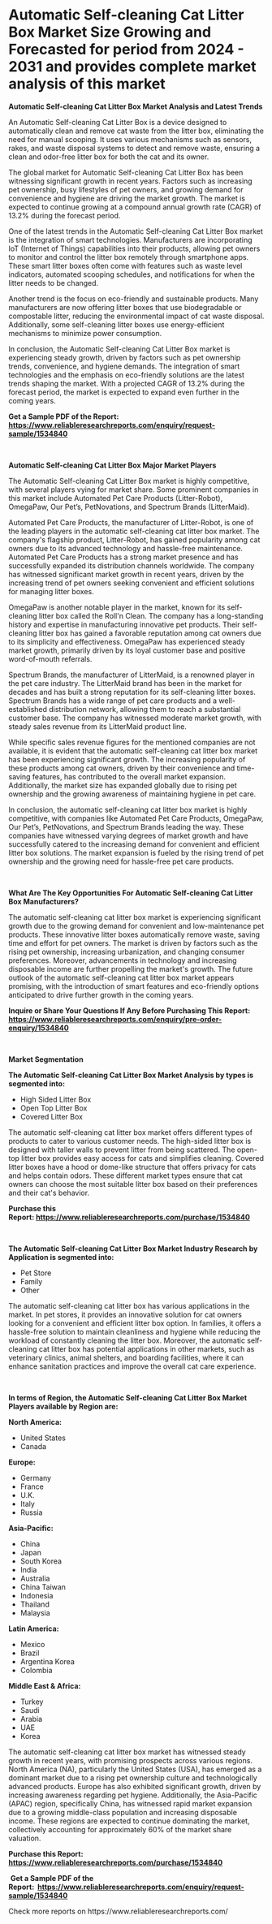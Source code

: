 <p><h1>Automatic Self-cleaning Cat Litter Box Market Size Growing and Forecasted for period from 2024 - 2031 and provides complete market analysis of this market</h1></p><p><strong>Automatic Self-cleaning Cat Litter Box Market Analysis and Latest Trends</strong></p>
<p><p>An Automatic Self-cleaning Cat Litter Box is a device designed to automatically clean and remove cat waste from the litter box, eliminating the need for manual scooping. It uses various mechanisms such as sensors, rakes, and waste disposal systems to detect and remove waste, ensuring a clean and odor-free litter box for both the cat and its owner.</p><p>The global market for Automatic Self-cleaning Cat Litter Box has been witnessing significant growth in recent years. Factors such as increasing pet ownership, busy lifestyles of pet owners, and growing demand for convenience and hygiene are driving the market growth. The market is expected to continue growing at a compound annual growth rate (CAGR) of 13.2% during the forecast period.</p><p>One of the latest trends in the Automatic Self-cleaning Cat Litter Box market is the integration of smart technologies. Manufacturers are incorporating IoT (Internet of Things) capabilities into their products, allowing pet owners to monitor and control the litter box remotely through smartphone apps. These smart litter boxes often come with features such as waste level indicators, automated scooping schedules, and notifications for when the litter needs to be changed.</p><p>Another trend is the focus on eco-friendly and sustainable products. Many manufacturers are now offering litter boxes that use biodegradable or compostable litter, reducing the environmental impact of cat waste disposal. Additionally, some self-cleaning litter boxes use energy-efficient mechanisms to minimize power consumption.</p><p>In conclusion, the Automatic Self-cleaning Cat Litter Box market is experiencing steady growth, driven by factors such as pet ownership trends, convenience, and hygiene demands. The integration of smart technologies and the emphasis on eco-friendly solutions are the latest trends shaping the market. With a projected CAGR of 13.2% during the forecast period, the market is expected to expand even further in the coming years.</p></p>
<p><strong>Get a Sample PDF of the Report:&nbsp; <a href="https://www.reliableresearchreports.com/enquiry/request-sample/1534840">https://www.reliableresearchreports.com/enquiry/request-sample/1534840</a></strong></p>
<p>&nbsp;</p>
<p><strong>Automatic Self-cleaning Cat Litter Box Major Market Players</strong></p>
<p><p>The Automatic Self-cleaning Cat Litter Box market is highly competitive, with several players vying for market share. Some prominent companies in this market include Automated Pet Care Products (Litter-Robot), OmegaPaw, Our Pet’s, PetNovations, and Spectrum Brands (LitterMaid).</p><p>Automated Pet Care Products, the manufacturer of Litter-Robot, is one of the leading players in the automatic self-cleaning cat litter box market. The company's flagship product, Litter-Robot, has gained popularity among cat owners due to its advanced technology and hassle-free maintenance. Automated Pet Care Products has a strong market presence and has successfully expanded its distribution channels worldwide. The company has witnessed significant market growth in recent years, driven by the increasing trend of pet owners seeking convenient and efficient solutions for managing litter boxes. </p><p>OmegaPaw is another notable player in the market, known for its self-cleaning litter box called the Roll'n Clean. The company has a long-standing history and expertise in manufacturing innovative pet products. Their self-cleaning litter box has gained a favorable reputation among cat owners due to its simplicity and effectiveness. OmegaPaw has experienced steady market growth, primarily driven by its loyal customer base and positive word-of-mouth referrals.</p><p>Spectrum Brands, the manufacturer of LitterMaid, is a renowned player in the pet care industry. The LitterMaid brand has been in the market for decades and has built a strong reputation for its self-cleaning litter boxes. Spectrum Brands has a wide range of pet care products and a well-established distribution network, allowing them to reach a substantial customer base. The company has witnessed moderate market growth, with steady sales revenue from its LitterMaid product line.</p><p>While specific sales revenue figures for the mentioned companies are not available, it is evident that the automatic self-cleaning cat litter box market has been experiencing significant growth. The increasing popularity of these products among cat owners, driven by their convenience and time-saving features, has contributed to the overall market expansion. Additionally, the market size has expanded globally due to rising pet ownership and the growing awareness of maintaining hygiene in pet care.</p><p>In conclusion, the automatic self-cleaning cat litter box market is highly competitive, with companies like Automated Pet Care Products, OmegaPaw, Our Pet’s, PetNovations, and Spectrum Brands leading the way. These companies have witnessed varying degrees of market growth and have successfully catered to the increasing demand for convenient and efficient litter box solutions. The market expansion is fueled by the rising trend of pet ownership and the growing need for hassle-free pet care products.</p></p>
<p>&nbsp;</p>
<p><strong>What Are The Key Opportunities For Automatic Self-cleaning Cat Litter Box Manufacturers?</strong></p>
<p><p>The automatic self-cleaning cat litter box market is experiencing significant growth due to the growing demand for convenient and low-maintenance pet products. These innovative litter boxes automatically remove waste, saving time and effort for pet owners. The market is driven by factors such as the rising pet ownership, increasing urbanization, and changing consumer preferences. Moreover, advancements in technology and increasing disposable income are further propelling the market's growth. The future outlook of the automatic self-cleaning cat litter box market appears promising, with the introduction of smart features and eco-friendly options anticipated to drive further growth in the coming years.</p></p>
<p><strong>Inquire or Share Your Questions If Any Before Purchasing This Report: <a href="https://www.reliableresearchreports.com/enquiry/pre-order-enquiry/1534840">https://www.reliableresearchreports.com/enquiry/pre-order-enquiry/1534840</a></strong></p>
<p>&nbsp;</p>
<p><strong>Market Segmentation</strong></p>
<p><strong>The Automatic Self-cleaning Cat Litter Box Market Analysis by types is segmented into:</strong></p>
<p><ul><li>High Sided Litter Box</li><li>Open Top Litter Box</li><li>Covered Litter Box</li></ul></p>
<p><p>The automatic self-cleaning cat litter box market offers different types of products to cater to various customer needs. The high-sided litter box is designed with taller walls to prevent litter from being scattered. The open-top litter box provides easy access for cats and simplifies cleaning. Covered litter boxes have a hood or dome-like structure that offers privacy for cats and helps contain odors. These different market types ensure that cat owners can choose the most suitable litter box based on their preferences and their cat's behavior.</p></p>
<p><strong>Purchase this Report:&nbsp;<a href="https://www.reliableresearchreports.com/purchase/1534840">https://www.reliableresearchreports.com/purchase/1534840</a></strong></p>
<p>&nbsp;</p>
<p><strong>The Automatic Self-cleaning Cat Litter Box Market Industry Research by Application is segmented into:</strong></p>
<p><ul><li>Pet Store</li><li>Family</li><li>Other</li></ul></p>
<p><p>The automatic self-cleaning cat litter box has various applications in the market. In pet stores, it provides an innovative solution for cat owners looking for a convenient and efficient litter box option. In families, it offers a hassle-free solution to maintain cleanliness and hygiene while reducing the workload of constantly cleaning the litter box. Moreover, the automatic self-cleaning cat litter box has potential applications in other markets, such as veterinary clinics, animal shelters, and boarding facilities, where it can enhance sanitation practices and improve the overall cat care experience.</p></p>
<p>&nbsp;</p>
<p><strong>In terms of Region, the Automatic Self-cleaning Cat Litter Box Market Players available by Region are:</strong></p>
<p>
    <p> <strong> North America: </strong>
        <ul>
            <li>United States</li>
            <li>Canada</li>
        </ul>
        </p> 
    <p> <strong> Europe: </strong>
        <ul>
            <li>Germany</li>
            <li>France</li>
            <li>U.K.</li>
            <li>Italy</li>
            <li>Russia</li>
        </ul>
        </p> 
    <p> <strong> Asia-Pacific: </strong>
        <ul>
            <li>China</li>
            <li>Japan</li>
            <li>South Korea</li>
            <li>India</li>
            <li>Australia</li>
            <li>China Taiwan</li>
            <li>Indonesia</li>
            <li>Thailand</li>
            <li>Malaysia</li>
        </ul>
        </p> 
    <p> <strong> Latin America: </strong>
        <ul>
            <li>Mexico</li>
            <li>Brazil</li>
            <li>Argentina Korea</li>
            <li>Colombia</li>
        </ul>
        </p> 
    <p> <strong> Middle East & Africa: </strong>
        <ul>
            <li>Turkey</li>
            <li>Saudi</li>
            <li>Arabia</li>
            <li>UAE</li>
            <li>Korea</li>
        </ul>
    </p>
    </p>
<p><p>The automatic self-cleaning cat litter box market has witnessed steady growth in recent years, with promising prospects across various regions. North America (NA), particularly the United States (USA), has emerged as a dominant market due to a rising pet ownership culture and technologically advanced products. Europe has also exhibited significant growth, driven by increasing awareness regarding pet hygiene. Additionally, the Asia-Pacific (APAC) region, specifically China, has witnessed rapid market expansion due to a growing middle-class population and increasing disposable income. These regions are expected to continue dominating the market, collectively accounting for approximately 60% of the market share valuation.</p></p>
<p><strong>Purchase this Report: <a href="https://www.reliableresearchreports.com/purchase/1534840">https://www.reliableresearchreports.com/purchase/1534840</a></strong></p>
<p>&nbsp;<strong>Get a Sample PDF of the Report:&nbsp;&nbsp;<a href="https://www.reliableresearchreports.com/enquiry/request-sample/1534840">https://www.reliableresearchreports.com/enquiry/request-sample/1534840</a></strong></p>
<p><strong></strong></p>
<p>Check more reports on https://www.reliableresearchreports.com/</p>